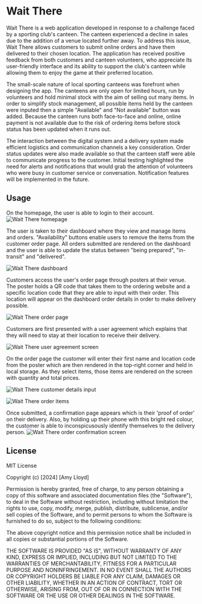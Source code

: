 # Wait There

Wait There is a web application developed in response to a challenge faced by a sporting club's canteen. The canteen experienced a decline in sales due to the addition of a venue located further away. To address this issue, Wait There allows customers to submit online orders and have them delivered to their chosen location. The application has received positive feedback from both customers and canteen volunteers, who appreciate its user-friendly interface and its ability to support the club's canteen while allowing them to enjoy the game at their preferred location.

The small-scale nature of local sporting canteens was forefront when designing the app. The canteens are only open for limited hours, run by volunteers and hold minimal stock with the aim of selling out many items. In order to simplify stock management, all possible items held by the canteen were inputed then a simple "Available" and "Not available" button was added. Because the canteen runs both face-to-face and online, online payment is not available due to the risk of ordering items before stock status has been updated when it runs out.  

The interaction between the digital system and a delivery system made efficient logistics and communication channels a key consideration. Order status updates were also made available so that the canteen staff were able to communicate progress to the customer. Initial testing highlighted the need for alerts and notifications that would grab the attention of volunteers who were busy in customer service or conversation. Notification features will be implemented in the future.  

<!-- ## Installation
To set up the development environment for this project, follow these steps:

1. Make sure you have Node.js installed on your machine. You can download it from the official Node.js website.

2. Open a terminal or command prompt and navigate to the project's root directory.

3. Run the following command to install the project dependencies:

    ```
    npm install
    ```

4. Once the installation is complete, you can start the development server by running the following command:

    ```
    npm start
    ```

    This command will start the application and make it accessible at a local development URL http://localhost:3001.

5. Open your web browser and navigate to the local development URL to access the application.

You now have the development environment set up and the application running locally. You can make changes to the code and see the updates in real-time as you save the files. -->

## Usage
On the homepage, the user is able to login to their account.
![Wait There homepage](/public/images/homepage.png)

The user is taken to their dashboard where they view and manage items and orders. "Availability" buttons enable users to remove the items from the customer order page. All orders submitted are rendered on the dashboard and the user is able to update the status between "being prepared", "in-transit" and "delivered".

![Wait There dashboard](/public/images/dashboard.png)

Customers access the user's order page through posters at their venue. The poster holds a QR code that takes them to the ordering website and a specific location code that they are able to input with their order. This location will appear on the dashboard order details in order to make delivery possible. 

![Wait There order page](/public/images/order_page.png)

Customers are first presented with a user agreement which explains that they will need to stay at their location to receive their delivery.

![Wait There user agreement screen](/public/images/order_page.png)

On the order page the customer will enter their first name and location code from the poster which are then rendered in the top-right corner and held in local storage. As they select items, those items are rendered on the screen with quantity and total prices. 

![Wait There customer details input](/public/images/order_customer_details.png)

![Wait There order items](/public/images/order_listed_items.png)

Once submitted, a confirmation page appears which is their 'proof of order' on their delivery. Also, by holding up their phone with this bright red colour, the customer is able to inconspicusously identify themselves to the delivery person. 
![Wait There order confirmation screen](/public/images/order_confirmation.png)

## License

MIT License

Copyright (c) [2024] [Amy Lloyd]

Permission is hereby granted, free of charge, to any person obtaining a copy
of this software and associated documentation files (the "Software"), to deal
in the Software without restriction, including without limitation the rights
to use, copy, modify, merge, publish, distribute, sublicense, and/or sell
copies of the Software, and to permit persons to whom the Software is
furnished to do so, subject to the following conditions:

The above copyright notice and this permission notice shall be included in all
copies or substantial portions of the Software.

THE SOFTWARE IS PROVIDED "AS IS", WITHOUT WARRANTY OF ANY KIND, EXPRESS OR
IMPLIED, INCLUDING BUT NOT LIMITED TO THE WARRANTIES OF MERCHANTABILITY,
FITNESS FOR A PARTICULAR PURPOSE AND NONINFRINGEMENT. IN NO EVENT SHALL THE
AUTHORS OR COPYRIGHT HOLDERS BE LIABLE FOR ANY CLAIM, DAMAGES OR OTHER
LIABILITY, WHETHER IN AN ACTION OF CONTRACT, TORT OR OTHERWISE, ARISING FROM,
OUT OF OR IN CONNECTION WITH THE SOFTWARE OR THE USE OR OTHER DEALINGS IN THE
SOFTWARE.
